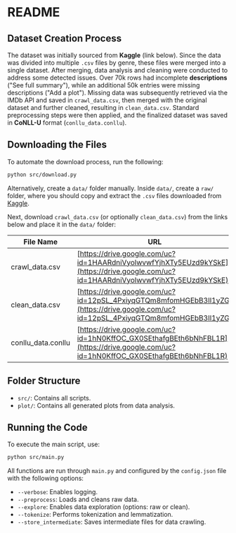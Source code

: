 # README

## Dataset Creation Process

The dataset was initially sourced from **Kaggle** (link below). Since the data was divided into multiple `.csv` files by genre, these files were merged into a single dataset. After merging, data analysis and cleaning were conducted to address some detected issues. Over 70k rows had incomplete **descriptions** ("See full summary"), while an additional 50k entries were missing descriptions ("Add a plot"). Missing data was subsequently retrieved via the IMDb API and saved in `crawl_data.csv`, then merged with the original dataset and further cleaned, resulting in `clean_data.csv`. Standard preprocessing steps were then applied, and the finalized dataset was saved in **CoNLL-U** format (`conllu_data.conllu`).

## Downloading the Files

To automate the download process, run the following:
```bash
python src/download.py
```

Alternatively, create a `data/` folder manually. Inside `data/`, create a `raw/` folder, where you should copy and extract the `.csv` files downloaded from [Kaggle](https://www.kaggle.com/datasets/rajugc/imdb-movies-dataset-based-on-genre?select=history.csv).

Next, download `crawl_data.csv` (or optionally `clean_data.csv`) from the links below and place it in the `data/` folder:

| File Name           | URL                                                 | Purpose                             |
|---------------------|-----------------------------------------------------|-------------------------------------|
| crawl_data.csv      | [https://drive.google.com/uc?id=1HAARdniVyolwvwfYjhXTy5EUzd9kYSkE](https://drive.google.com/uc?id=1HAARdniVyolwvwfYjhXTy5EUzd9kYSkE) | Data crawled via the IMDb API.
| clean_data.csv      | [https://drive.google.com/uc?id=12pSL_4PxiyqGTQm8mfomHGEbB3Il1yZG](https://drive.google.com/uc?id=12pSL_4PxiyqGTQm8mfomHGEbB3Il1yZG) | Data after merging with crawled data and cleaning.
| conllu_data.conllu  | [https://drive.google.com/uc?id=1hN0KffOC_GX0SEthafgBEth6bNhFBL1R](https://drive.google.com/uc?id=1hN0KffOC_GX0SEthafgBEth6bNhFBL1R) | Preprocessed data in a CoNLL-U format.



## Folder Structure

- `src/`: Contains all scripts.
- `plot/`: Contains all generated plots from data analysis.

## Running the Code

To execute the main script, use:
```bash
python src/main.py
```

All functions are run through `main.py` and configured by the `config.json` file with the following options:

* `--verbose`: Enables logging.
* `--preprocess`: Loads and cleans raw data.
* `--explore`: Enables data exploration (options: raw or clean).
* `--tokenize`: Performs tokenization and lemmatization.
* `--store_intermediate`: Saves intermediate files for data crawling.
